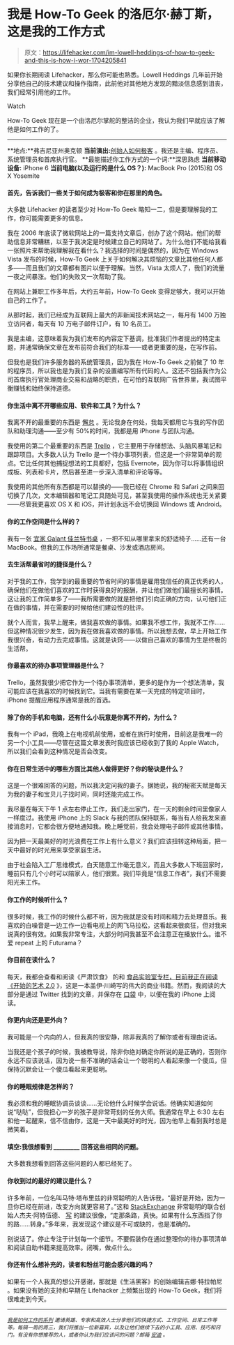 # 我是 How-To Geek 的洛厄尔·赫丁斯，这是我的工作方式

> 原文：<https://lifehacker.com/im-lowell-heddings-of-how-to-geek-and-this-is-how-i-wor-1704205841>

如果你长期阅读 Lifehacker，那么你可能也熟悉。Lowell Heddings 几年前开始分享他自己的技术建议和操作指南，此前他对其他地方发现的黯淡信息感到沮丧，我们经常引用他的工作。

Watch

How-To Geek 现在是一个由洛厄尔掌舵的整洁的企业，我认为我们早就应该了解他是如何工作的了。

* * *

**地点:**弗吉尼亚州奥克顿
**当前演出:**[创始人如何极客](http://www.howtogeek.com/) 。我还是主编、程序员、系统管理员和首席执行官。
**最能描述你工作方式的一个词:**深思熟虑
**当前移动设备:** iPhone 6
**当前电脑(以及运行的是什么 OS？):** MacBook Pro (2015)和 OS X Yosemite

#### 首先，告诉我们一些关于如何成为极客和你在那里的角色。

大多数 Lifehacker 的读者至少对 How-To Geek 略知一二，但是要理解我的工作，你可能需要更多的信息。

我在 2006 年底读了微软网站上的一篇支持文章后，创办了这个网站。他们的帮助信息非常糟糕，以至于我决定是时候建立自己的网站了。为什么他们不能给我看一张照片来帮助我理解我在看什么？我选择的时间是偶然的，因为在 Windows Vista 发布的时候，How-To Geek 上关于如何解决其烦恼的文章比其他任何人都多——而且我们的文章都有图片以便于理解。当然，Vista 太烦人了，我们的流量一夜之间暴涨。他们的失败又一次帮助了我。

在网站上兼职工作多年后，大约五年前，How-To Geek 变得足够大，我可以开始自己的工作了。

从那时起，我们已经成为互联网上最大的非新闻技术网站之一，每月有 1400 万独立访问者，每天有 10 万电子邮件订户，有 10 名员工。

我是主编，这意味着我为我们发布的内容定下基调，批准我们作者提出的特定主题，并通常确保文章在发布前符合我们的标准——或者更重要的是，在写作前。

但我也是我们许多服务器的系统管理员，因为我在 How-To Geek 之前做了 10 年的程序员，所以我也是为我们复杂的设置编写所有代码的人。这还不包括我作为公司首席执行官处理商业交易和战略的职责，在可怕的互联网广告世界里，我试图平衡赚钱和始终保持道德。

#### 你生活中离不开哪些应用、软件和工具？为什么？

我离不开的最重要的东西是 [懈怠](https://slack.com/) 。无论我身在何处，我每天都用它与我的写作团队和助理沟通——至少有 50%的时间，我都是用 iPhone 与团队沟通。

我使用的第二个最重要的东西是 [Trello](https://trello.com/) ，它主要用于存储想法、头脑风暴笔记和跟踪项目。大多数人认为 Trello 是一个待办事项列表，但这是一个非常简单的观点。它比任何其他捕捉想法的工具都好，包括 Evernote，因为你可以将事情组织成板、列表和卡片，然后甚至进一步深入清单和评论等等。

我使用的其他所有东西都是可以替换的——我已经在 Chrome 和 Safari 之间来回切换了几次，文本编辑器和笔记工具随处可见，甚至我使用的操作系统也无关紧要——尽管我更喜欢 OS X 和 iOS，并计划永远不会切换回 Windows 或 Android。

#### 你的工作空间是什么样的？

我有一张 [宜家 Galant 佳兰特书桌](http://www.ikea.com/us/en/catalog/products/S59860229/) ，一把不知从哪里拿来的舒适椅子……还有一台 MacBook。但我的工作场所通常是餐桌、沙发或酒店房间。

#### 去生活帮最省时的捷径是什么？

对于我的工作，我学到的最重要的节省时间的事情是雇用我信任的真正优秀的人，确保他们在做他们喜欢的工作时获得良好的报酬，并让他们做他们最擅长的事情。这让我的工作简单多了——我所需要做的就是把他们引向正确的方向，认可他们正在做的事情，并在需要的时候给他们建设性的批评。

就个人而言，我早上醒来，做我喜欢做的事情。如果我不想工作，我就不工作……但这种情况很少发生，因为我在做我喜欢做的事情。所以我想去做，早上开始工作我很兴奋，有动力去完成事情。这就是诀窍——以做自己喜欢的事情为生是终极的生活帮。

#### 你最喜欢的待办事项管理器是什么？

Trello，虽然我很少把它作为一个待办事项清单，更多的是作为一个想法清单，我可能应该在我喜欢的时候找到它。当我有需要在某一天完成的特定项目时，iPhone 提醒应用程序通常是我的首选。

#### 除了你的手机和电脑，还有什么小玩意是你离不开的，为什么？

我有一个 iPad，我晚上在电视机前使用，或者在旅行时使用，目前这是我唯一的另一个小工具——尽管在这篇文章发表时我应该已经收到了我的 Apple Watch，所以我们会看到这种情况是否会改变。

#### 你在日常生活中的哪些方面比其他人做得更好？你的秘诀是什么？

这是一个很难回答的问题，所以我决定问我的妻子。据她说，我的秘密天赋是每天为我的妻子和宝贝儿子找时间，同时还能完成工作。

我尽量在每天下午 1 点左右停止工作，我们走出家门，在一天的剩余时间里像家人一样度过。我使用 iPhone 上的 Slack 与我的团队保持联系，每当有人给我发来直接消息时，它都会很方便地通知我。晚上睡觉前，我会处理电子邮件或其他事情。

因为把一天最美好的时光浪费在工作上有什么意义？我们应该扭转这种局面，把一天中最好的时光用来享受家庭生活。

由于社会陷入工厂思维模式，白天随意工作毫无意义，而且大多数人下班回家时，睡前只有几个小时可以陪家人，他们很累。我们毕竟是“信息工作者”，我们不需要阳光来工作。

#### 你工作的时候听什么？

很多时候，我工作的时候什么都不听，因为我就是没有时间和精力去处理音乐。我喜欢的白噪音是一边工作一边看电视上的网飞马拉松，这看起来很疯狂，但对我来说真的很有效。如果我非常专注，大部分时间我甚至不会注意正在播放什么。谁不爱 repeat 上的 Futurama？

#### 你目前在读什么？

每天，我都会查看和阅读《严肃饮食》 的和 [食品实验室专栏，目前我正在阅读《开始的艺术 2.0](http://www.seriouseats.com/the-food-lab) 》，这是一本盖伊·川崎写的伟大的商业书籍。然而，我阅读的大部分是通过 Twitter 找到的文章，并保存在 [口袋](https://getpocket.com/) 中，以便在我的 iPhone 上阅读。

#### 你更内向还是更外向？

我可能是一个内向的人，但我真的很安静，除非我真的了解你或者有理由说话。

当我还是个孩子的时候，我被教导说，除非你绝对确定你所说的是正确的，否则你永远不应该说话，因为说一些不准确的话会让一个聪明的人看起来像一个傻瓜，但保持沉默会让一个傻瓜看起来更聪明。

#### 你的睡眠规律是怎样的？

我必须和我的睡眠协调员谈谈……无论他什么时候学会说话。他确实知道如何说“哒哒”，但我担心一岁的孩子是非常苛刻的任务大师。我通常在早上 6:30 左右和他一起醒来，信不信由你，这是一天中最美好的时光，因为他早上看到我时总是微笑着。

#### 填空:我很想看到 _________ 回答这些相同的问题。

大多数我想看到回答这些问题的人都已经死了。

#### 你收到过的最好的建议是什么？

许多年前，一位名叫马特·塔布里兹的非常聪明的人告诉我，“最好是开始，因为一旦你已经在前进，改变方向就更容易了。”这和 [StackExchange](http://stackexchange.com/) 非常聪明的联合创始人杰夫·阿特伍德、 [写](http://blog.codinghorror.com/go-that-way-really-fast/) 的建议很像，“走那条路，真快。如果有什么东西挡了你的路……转身。”多年来，我发现这个建议是不可或缺的，也是准确的。

别说话了。停止专注于计划每一个细节。不要假装你在通过整理你的待办事项清单和阅读自助书籍来提高效率。闭嘴，做点什么。

#### 你还有什么想补充的，读者和粉丝可能会感兴趣的吗？

如果有一个人我真的想公开感谢，那就是《生活黑客》的创始编辑吉娜·特拉帕尼 。如果没有她的支持和早期在 Lifehacker 上频繁出现的 How-To Geek，我们将很难走到今天。

* * *

<small></small>*[<small>*我是如何工作的系列*</small>](http://lifehacker.com/how-i-work/) <small>*邀请英雄、专家和高效人士分享他们的快捷方式、工作空间、日常工作等等。每隔一周的周三，我们将推出一位新嘉宾，以及让他们继续下去的小工具、应用、技巧和窍门。有没有你想推荐的人，或者你认为我们应该问的问题？邮箱*</small> [<small>*安迪*</small>](mailto:andy@lifehacker.com) <small>*。*</small>*